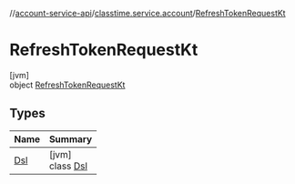 //[account-service-api](../../../index.md)/[classtime.service.account](../index.md)/[RefreshTokenRequestKt](index.md)

# RefreshTokenRequestKt

[jvm]\
object [RefreshTokenRequestKt](index.md)

## Types

| Name | Summary |
|---|---|
| [Dsl](-dsl/index.md) | [jvm]<br>class [Dsl](-dsl/index.md) |

